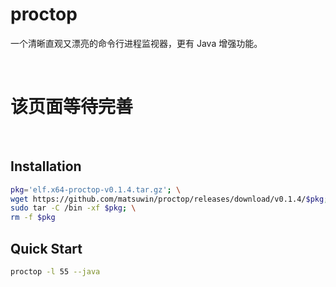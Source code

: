 # proctop

一个清晰直观又漂亮的命令行进程监视器，更有 Java 增强功能。

<br>

# 该页面等待完善

<br>

## Installation

```sh
pkg='elf.x64-proctop-v0.1.4.tar.gz'; \
wget https://github.com/matsuwin/proctop/releases/download/v0.1.4/$pkg; \
sudo tar -C /bin -xf $pkg; \
rm -f $pkg
```

## Quick Start

```sh
proctop -l 55 --java
```
